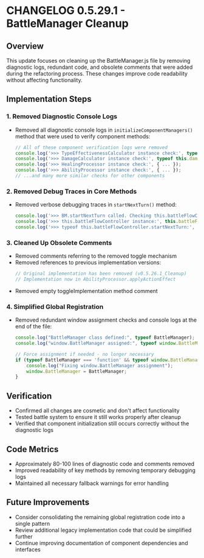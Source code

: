 # CHANGELOG 0.5.29.1 - BattleManager Cleanup

## Overview
This update focuses on cleaning up the BattleManager.js file by removing diagnostic logs, redundant code, and obsolete comments that were added during the refactoring process. These changes improve code readability without affecting functionality.

## Implementation Steps

### 1. Removed Diagnostic Console Logs
- Removed all diagnostic console logs in `initializeComponentManagers()` method that were used to verify component methods:
  ```javascript
  // All of these component verification logs were removed
  console.log('>>> TypeEffectivenessCalculator instance check:', typeof this.typeEffectivenessCalculator.calculateTypeMultiplier);
  console.log('>>> DamageCalculator instance check:', typeof this.damageCalculator.calculateDamage);
  console.log('>>> HealingProcessor instance check:', { ... });
  console.log('>>> AbilityProcessor instance check:', { ... });
  // ...and many more similar checks for other components
  ```

### 2. Removed Debug Traces in Core Methods
- Removed verbose debugging traces in `startNextTurn()` method:
  ```javascript
  console.log('>>> BM.startNextTurn called. Checking this.battleFlowController...');
  console.log('>>> this.battleFlowController instance:', this.battleFlowController);
  console.log('>>> typeof this.battleFlowController.startNextTurn:', typeof this.battleFlowController?.startNextTurn);
  ```

### 3. Cleaned Up Obsolete Comments
- Removed comments referring to the removed toggle mechanism
- Removed references to previous implementation versions:
  ```javascript
  // Original implementation has been removed (v0.5.26.1_Cleanup)
  // Implementation now in AbilityProcessor.applyActionEffect
  ```
- Removed empty toggleImplementation method comment

### 4. Simplified Global Registration
- Removed redundant window assignment checks and console logs at the end of the file:
  ```javascript
  console.log("BattleManager class defined:", typeof BattleManager);
  console.log("window.BattleManager assigned:", typeof window.BattleManager);

  // Force assignment if needed - no longer necessary
  if (typeof BattleManager === 'function' && typeof window.BattleManager !== 'function') {
      console.log("Fixing window.BattleManager assignment");
      window.BattleManager = BattleManager;
  }
  ```

## Verification
- Confirmed all changes are cosmetic and don't affect functionality
- Tested battle system to ensure it still works properly after cleanup
- Verified that component initialization still occurs correctly without the diagnostic logs

## Code Metrics
- Approximately 80-100 lines of diagnostic code and comments removed
- Improved readability of key methods by removing temporary debugging logs
- Maintained all necessary fallback warnings for error handling

## Future Improvements
- Consider consolidating the remaining global registration code into a single pattern
- Review additional legacy implementation code that could be simplified further
- Continue improving documentation of component dependencies and interfaces